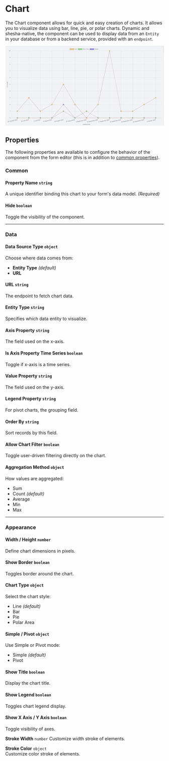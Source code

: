 # Chart  
The Chart component allows for quick and easy creation of charts. It allows you to visualize data using bar, line, pie, or polar charts. Dynamic and shesha-native, the component can be used to display data from an `Entity` in your database or from a backend service, provided with an `endpoint`.

![image](images/chart/image-1.png)  

## Properties

The following properties are available to configure the behavior of the component from the form editor (this is in addition to [common properties](/docs/front-end-basics/form-components/common-component-properties)).

### Common
#### **Property Name** `string`  
A unique identifier binding this chart to your form's data model. *(Required)*

#### **Hide** `boolean`  
Toggle the visibility of the component.

___

### Data
#### **Data Source Type** `object`  
Choose where data comes from:
- **Entity Type** *(default)*
- **URL**

#### **URL** `string`  
The endpoint to fetch chart data.

#### **Entity Type** `string`  
Specifies which data entity to visualize.

#### **Axis Property** `string`  
The field used on the x-axis.

#### **Is Axis Property Time Series** `boolean`  
Toggle if x-axis is a time series.

#### **Value Property** `string`  
The field used on the y-axis.

#### **Legend Property** `string`  
For pivot charts, the grouping field.

#### **Order By** `string`  
Sort records by this field.

#### **Allow Chart Filter** `boolean`  
Toggle user-driven filtering directly on the chart.

#### **Aggregation Method** `object`  
How values are aggregated:
- Sum
- Count *(default)*
- Average
- Min
- Max

___

### Appearance

#### **Width / Height** `number`  
Define chart dimensions in pixels.

#### **Show Border** `boolean`  
Toggles border around the chart.

#### **Chart Type** `object`  
Select the chart style:
- Line *(default)*
- Bar
- Pie
- Polar Area

#### **Simple / Pivot** `object`  
Use Simple or Pivot mode:
- Simple *(default)*
- Pivot

#### **Show Title** `boolean`  
Display the chart title.

#### **Show Legend** `boolean`  
Toggles chart legend display.

#### **Show X Axis / Y Axis** `boolean`  
Toggle visibility of axes.

**Stroke Width** `number` 
Customize width stroke of elements.

**Stroke Color** `object`  
Customize color stroke of elements.



